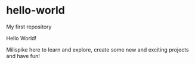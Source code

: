 # hello-world
My first repository

Hello World! 

Milispike here to learn and explore, create some new and exciting projects and have fun!
